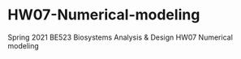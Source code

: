 # HW07-Numerical-modeling
Spring 2021 BE523 Biosystems Analysis &amp; Design HW07 Numerical modeling
